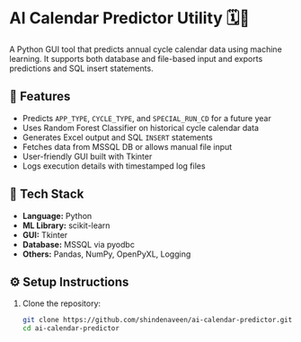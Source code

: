# AI Calendar Predictor Utility 🗓️🤖

A Python GUI tool that predicts annual cycle calendar data using machine learning. It supports both database and file-based input and exports predictions and SQL insert statements.

## 🔧 Features
- Predicts `APP_TYPE`, `CYCLE_TYPE`, and `SPECIAL_RUN_CD` for a future year
- Uses Random Forest Classifier on historical cycle calendar data
- Generates Excel output and SQL `INSERT` statements
- Fetches data from MSSQL DB or allows manual file input
- User-friendly GUI built with Tkinter
- Logs execution details with timestamped log files

## 🚀 Tech Stack
- **Language:** Python
- **ML Library:** scikit-learn
- **GUI:** Tkinter
- **Database:** MSSQL via pyodbc
- **Others:** Pandas, NumPy, OpenPyXL, Logging

## ⚙️ Setup Instructions

1. Clone the repository:
   ```bash
   git clone https://github.com/shindenaveen/ai-calendar-predictor.git
   cd ai-calendar-predictor
